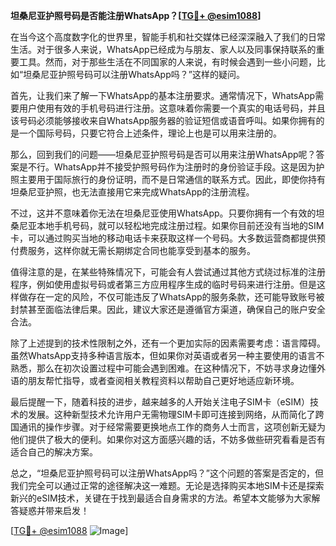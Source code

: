**坦桑尼亚护照号码是否能注册WhatsApp？[[TG💪+ @esim1088](https://t.me/s/esim1088)]**

在当今这个高度数字化的世界里，智能手机和社交媒体已经深深融入了我们的日常生活。对于很多人来说，WhatsApp已经成为与朋友、家人以及同事保持联系的重要工具。然而，对于那些生活在不同国家的人来说，有时候会遇到一些小问题，比如“坦桑尼亚护照号码可以注册WhatsApp吗？”这样的疑问。

首先，让我们来了解一下WhatsApp的基本注册要求。通常情况下，WhatsApp需要用户使用有效的手机号码进行注册。这意味着你需要一个真实的电话号码，并且该号码必须能够接收来自WhatsApp服务器的验证短信或语音呼叫。如果你拥有的是一个国际号码，只要它符合上述条件，理论上也是可以用来注册的。

那么，回到我们的问题——坦桑尼亚护照号码是否可以用来注册WhatsApp呢？答案是不行。WhatsApp并不接受护照号码作为注册时的身份验证手段。这是因为护照主要用于国际旅行的身份证明，而不是日常通信的联系方式。因此，即使你持有坦桑尼亚护照，也无法直接用它来完成WhatsApp的注册流程。

不过，这并不意味着你无法在坦桑尼亚使用WhatsApp。只要你拥有一个有效的坦桑尼亚本地手机号码，就可以轻松地完成注册过程。如果你目前还没有当地的SIM卡，可以通过购买当地的移动电话卡来获取这样一个号码。大多数运营商都提供预付费服务，这样你就无需长期绑定合同也能享受到基本的服务。

值得注意的是，在某些特殊情况下，可能会有人尝试通过其他方式绕过标准的注册程序，例如使用虚拟号码或者第三方应用程序生成的临时号码来进行注册。但是这样做存在一定的风险，不仅可能违反了WhatsApp的服务条款，还可能导致账号被封禁甚至面临法律后果。因此，建议大家还是遵循官方渠道，确保自己的账户安全合法。

除了上述提到的技术性限制之外，还有一个更加实际的因素需要考虑：语言障碍。虽然WhatsApp支持多种语言版本，但如果你对英语或者另一种主要使用的语言不熟悉，那么在初次设置过程中可能会遇到困难。在这种情况下，不妨寻求身边懂外语的朋友帮忙指导，或者查阅相关教程资料以帮助自己更好地适应新环境。

最后提醒一下，随着科技的进步，越来越多的人开始关注电子SIM卡（eSIM）技术的发展。这种新型技术允许用户无需物理SIM卡即可连接到网络，从而简化了跨国通讯的操作步骤。对于经常需要更换地点工作的商务人士而言，这项创新无疑为他们提供了极大的便利。如果你对这方面感兴趣的话，不妨多做些研究看看是否有适合自己的解决方案。

总之，“坦桑尼亚护照号码可以注册WhatsApp吗？”这个问题的答案是否定的，但我们完全可以通过正常的途径解决这一难题。无论是选择购买本地SIM卡还是探索新兴的eSIM技术，关键在于找到最适合自身需求的方法。希望本文能够为大家解答疑惑并带来启发！

[[TG💪+ @esim1088](https://t.me/s/esim1088) ![Image](https://i.postimg.cc/4NQfJmqS/Snipaste-2025-05-13-00-14-12.png)]